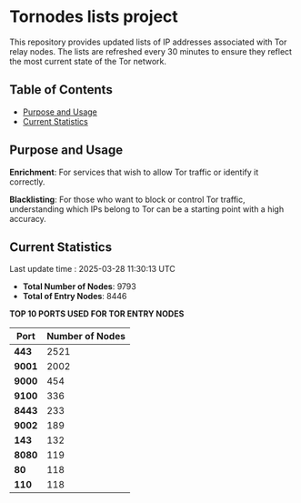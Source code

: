# Tornodes lists project

This repository provides updated lists of IP addresses associated with Tor relay nodes. The lists are refreshed every 30 minutes to ensure they reflect the most current state of the Tor network.

## Table of Contents

- [Purpose and Usage](#purpose-and-usage)
- [Current Statistics](#current-statistics)


## Purpose and Usage

**Enrichment**: For services that wish to allow Tor traffic or identify it correctly.

**Blacklisting**: For those who want to block or control Tor traffic, understanding which IPs belong to Tor can be a starting point with a high accuracy.

## Current Statistics

Last update time : 2025-03-28 11:30:13 UTC

- **Total Number of Nodes**: 9793
- **Total of Entry Nodes**: 8446

**TOP 10 PORTS USED FOR TOR ENTRY NODES**

| **Port** | **Number of Nodes** |
|------|-----------------|
| **443**   | 2521  |
| **9001**   | 2002  |
| **9000**   | 454  |
| **9100**   | 336  |
| **8443**   | 233  |
| **9002**   | 189  |
| **143**   | 132  |
| **8080**   | 119  |
| **80**   | 118  |
| **110**   | 118  |

